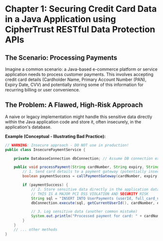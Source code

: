 # Chapter 1: Securing Credit Card Data in a Java Application using CipherTrust RESTful Data Protection APIs

## The Scenario: Processing Payments

Imagine a common scenario: a Java-based e-commerce platform or service application needs to process customer payments. This involves accepting credit card details (Cardholder Name, Primary Account Number (PAN), Expiry Date, CVV) and potentially storing some of this information for recurring billing or user convenience.

## The Problem: A Flawed, High-Risk Approach

A naive or legacy implementation might handle this sensitive data directly within the Java application code and store it, often insecurely, in the application's database.

**Example (Conceptual - Illustrating Bad Practice):**

```java
// WARNING: Insecure approach - DO NOT use in production!
public class InsecurePaymentService {

    private DatabaseConnection dbConnection; // Assume DB connection exists

    public void processPayment(String cardNumber, String expiry, String cvv, String cardHolderName) {
        // 1. Send card details to a payment gateway (potentially insecurely)
        boolean paymentSuccess = callPaymentGateway(cardNumber, expiry, cvv);

        if (paymentSuccess) {
            // 2. Store sensitive data directly in the application database
            // THIS IS A MAJOR PCI DSS VIOLATION AND SECURITY RISK
            String sql = "INSERT INTO UserPayments (userId, full_card_number, expiry_date, card_holder) VALUES (?, ?, ?, ?)";
            dbConnection.execute(sql, getCurrentUserId(), cardNumber, expiry, cardHolderName);

            // 3. Log sensitive data (another common mistake)
            System.out.println("Processed payment for card: " + cardNumber);
        }
    }
    // ... other methods
}
